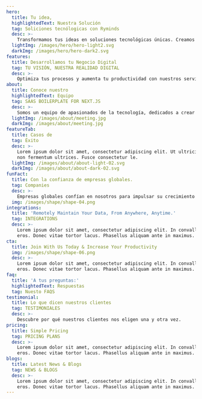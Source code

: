 ```yaml
---
hero:
  title: Tu idea,
  highlightedText: Nuestra Solución
  tag: Soliciones tecnólogicas con Ryminds
  desc: >-
    Transformamos tus ideas en soluciones tecnológicas únicas. Creamos aplicaciones y sistemas a medida que se adaptan perfectamente a tu negocio.
  lightImg: /images/hero/hero-light2.svg
  darkImg: /images/hero/hero-dark2.svg
features:
  title: Desarrollamos tu Negocio Digital
  tag: TU VISIÓN, NUESTRA REALIDAD DIGITAL
  desc: >-
    Optimiza tus procesos y aumenta tu productividad con nuestros servicios de desarrollo de software. ¡Tu empresa más eficiente, hoy!
about:
  title: Conoce nuestro
  highlightedText: Equipo
  tag: SAAS BOILERPLATE FOR NEXT.JS
  desc: >-
    Somos un equipo de apasionados de la tecnología, dedicados a crear soluciones digitales a medida que superen las expectativas de nuestros clientes.  Con un enfoque en la innovación y la calidad, transformamos ideas en realidad, optimizando procesos y generando un mayor impacto en los negocios.  Nuestra pasión es construir relaciones duraderas basadas en la confianza y el compromiso.
  lightImg: /images/about/meeting.jpg
  darkImg: /images/about/meeting.jpg
featureTab:
  title: Casos de 
  tag: Éxito
  desc: >-
    Lorem ipsum dolor sit amet, consectetur adipiscing elit. Ut ultricies lacus
    non fermentum ultrices. Fusce consectetur le.
  lightImg: /images/about/about-light-02.svg
  darkImg: /images/about/about-dark-02.svg
funFact:
  title: Con la confianza de empresas globales.
  tag: Companies
  desc: >-
    Empresas globales confían en nosotros para impulsar su crecimiento y fortalecer su presencia en el mercado.
  img: /images/shape/shape-04.png
integrations:
  title: 'Remotely Maintain Your Data, From Anywhere, Anytime.'
  tag: INTEGRATIONS
  desc: >-
    Lorem ipsum dolor sit amet, consectetur adipiscing elit. In convallis tortor
    eros. Donec vitae tortor lacus. Phasellus aliquam ante in maximus.
cta:
  title: Join With Us Today & Increase Your Productivity
  img: /images/shape/shape-06.png
  desc: >-
    Lorem ipsum dolor sit amet, consectetur adipiscing elit. In convallis tortor
    eros. Donec vitae tortor lacus. Phasellus aliquam ante in maximus.
faq:
  title: 'A tus preguntas:'
  highlightedText: Respuestas
  tag: Nuesto FAQS
testimonial:
  title: Lo que dicen nuestros clientes
  tag: TESTIMONIALES
  desc: >-
    Descubre por qué nuestros clientes nos eligen una y otra vez.
pricing:
  title: Simple Pricing
  tag: PRICING PLANS
  desc: >-
    Lorem ipsum dolor sit amet, consectetur adipiscing elit. In convallis tortor
    eros. Donec vitae tortor lacus. Phasellus aliquam ante in maximus.
blogs:
  title: Latest News & Blogs
  tag: NEWS & BLOGS
  desc: >-
    Lorem ipsum dolor sit amet, consectetur adipiscing elit. In convallis tortor
    eros. Donec vitae tortor lacus. Phasellus aliquam ante in maximus.
---
```



